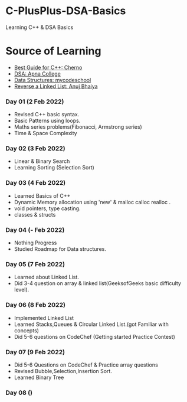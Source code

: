 # C-PlusPlus-DSA-Basics

Learning C++ &amp; DSA Basics
# Source of Learning

- [Best Guide for C++: Cherno](https://www.youtube.com/playlist?list=PLlrATfBNZ98dudnM48yfGUldqGD0S4FFb)
- [DSA: Apna College](https://www.youtube.com/playlist?list=PLfqMhTWNBTe0b2nM6JHVCnAkhQRGiZMSJ)
- [Data Structures: mycodeschool](https://www.youtube.com/playlist?list=PL2_aWCzGMAwI3W_JlcBbtYTwiQSsOTa6P)
- [Reverse a Linked List: Anuj Bhaiya](https://www.youtube.com/watch?v=ugQ2DVJJroc)

### Day 01 (2 Feb 2022)
- Revised C++ basic syntax.
- Basic Patterns using loops.
- Maths series problems(Fibonacci, Armstrong series)
- Time & Space Complexity

### Day 02 (3 Feb 2022)
- Linear & Binary Search
- Learning Sorting (Selection Sort)
### Day 03 (4 Feb 2022)
- Learned Basics of C++ 
- Dynamic Memory allocation using 'new' & malloc calloc realloc .
- void pointers, type casting.
- classes & structs
### Day 04 (- Feb 2022)
- Nothing Progress
- Studied Roadmap for Data structures.
### Day 05 (7 Feb 2022)
- Learned about Linked List.
- Did 3-4 question on array & linked list(GeeksofGeeks basic difficulty level).
### Day 06 (8 Feb 2022)
- Implemented Linked List
- Learned Stacks,Queues & Circular Linked List.(got Familiar with concepts)
- Did 5-6 questions on CodeChef (Getting started Practice Contest) 
### Day 07 (9 Feb 2022)
- Did 5-6 Questions on CodeChef & Practice array questions
- Revised Bubble,Selection,Insertion Sort.
- Learned Binary Tree
### Day 08 ()

